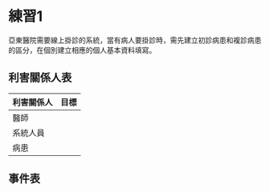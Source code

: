 # 練習1
亞東醫院需要線上掛診的系統，當有病人要掛診時，需先建立初診病患和複診病患的區分，在個別建立相應的個人基本資料填寫。
## 利害關係人表
|利害關係人|目標
|------|-----
|醫師||
|系統人員||
|病患||
## 事件表